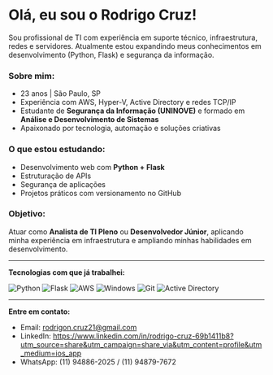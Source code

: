 # Olá, eu sou o Rodrigo Cruz!

Sou profissional de TI com experiência em suporte técnico, infraestrutura, redes e servidores. Atualmente estou expandindo meus conhecimentos em desenvolvimento (Python, Flask) e segurança da informação.

### Sobre mim:
- 23 anos | São Paulo, SP
- Experiência com AWS, Hyper-V, Active Directory e redes TCP/IP
- Estudante de **Segurança da Informação (UNINOVE)** e formado em **Análise e Desenvolvimento de Sistemas**
- Apaixonado por tecnologia, automação e soluções criativas

### O que estou estudando:
- Desenvolvimento web com **Python + Flask**
- Estruturação de APIs
- Segurança de aplicações
- Projetos práticos com versionamento no GitHub

### Objetivo:
Atuar como **Analista de TI Pleno** ou **Desenvolvedor Júnior**, aplicando minha experiência em infraestrutura e ampliando minhas habilidades em desenvolvimento.

---

**Tecnologias com que já trabalhei:**

![Python](https://img.shields.io/badge/Python-3776AB?style=flat&logo=python&logoColor=white)
![Flask](https://img.shields.io/badge/Flask-000000?style=flat&logo=flask)
![AWS](https://img.shields.io/badge/AWS-232F3E?style=flat&logo=amazon-aws)
![Windows](https://img.shields.io/badge/Windows-0078D6?style=flat&logo=windows)
![Git](https://img.shields.io/badge/Git-F05032?style=flat&logo=git&logoColor=white)
![Active Directory](https://img.shields.io/badge/Active--Directory-008AD7?style=flat&logo=windows)

---

**Entre em contato:**

- Email: rodrigon.cruz21@gmail.com
- LinkedIn: https://www.linkedin.com/in/rodrigo-cruz-69b1411b8?utm_source=share&utm_campaign=share_via&utm_content=profile&utm_medium=ios_app
- WhatsApp: (11) 94886-2025 / (11) 94879-7672
